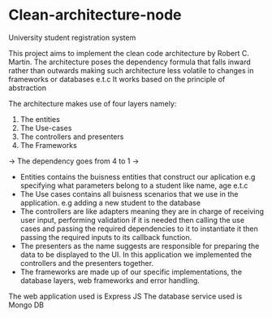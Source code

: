 # Clean-architecture-node
University student registration system

This project aims to implement the clean code architecture by Robert C. Martin.
The architecture poses the dependency formula that falls inward rather than outwards making such architecture less volatile to changes in frameworks or databases e.t.c
It works based on the principle of abstraction

The architecture makes use of four layers namely:
1. The entities
2. The Use-cases
3. The controllers and presenters
4. The Frameworks

-> The dependency goes from 4 to 1 ->

- Entities contains the buisness entities that construct our aplication e.g specifying what parameters belong to a student like name, age e.t.c
- The Use cases contains all buisness scenarios that we use in the application. e.g adding a new student to the database
- The controllers are like adapters meaning they are in charge of receiving user input, performing validation if it is needed then calling the use cases and passing the required dependencies to it to instantiate it then passing the required inputs to its callback function.
- The presenters as the name suggests are responsible for preparing the data to be displayed to the UI. In this application we implemented the controllers and the presenters together.
- The frameworks are made up of our specific implementations, the database layers, web frameworks and error handling.

The web application used is Express JS
The database service used is Mongo DB
